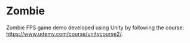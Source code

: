 # Zombie
Zombie FPS game demo developed using Unity by following the course: https://www.udemy.com/course/unitycourse2/.

